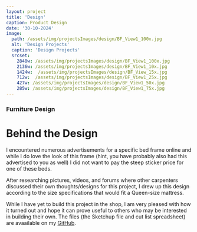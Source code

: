 ```yaml
---
layout: project
title: 'Design'
caption: Product Design
date: '30-10-2024'
image: 
  path: /assets/img/projectsImages/design/BF_View1_100x.jpg
  alt: 'Design Projects'
  caption: 'Design Projects'
  srcset: 
    2848w: /assets/img/projectsImages/design/BF_View1_100x.jpg
    2136w: /assets/img/projectsImages/design/BF_View1_10x.jpg
    1424w:  /assets/img/projectsImages/design/BF_View_15x.jpg
    712w:  /assets/img/projectsImages/design/BF_View1_25x.jpg
    427w: /assets/img/projectsImages/design/BF_View1_50x.jpg
    285w: /assets/img/projectsImages/design/BF_View1_75x.jpg
---
```

### Furniture Design

# Behind the Design

I encountered numerous advertisements for a specific bed frame online and while I do love the look of this frame (hint, you have probably also had this advertised to you as well) I did not want to pay the steep sticker price for one of these beds. 

After researching pictures, videos, and forums where other carpenters discussed their own thoughts/designs for this project, I drew up this design according to the size specifications that would fit a Queen-size mattress. 

While I have yet to build this project in the shop, I am very pleased with how it turned out and hope it can prove useful to others who may be interested in building their own. The files (the Sketchup file and cut list spreadsheet) are avaailable on my [GitHub](https://github.com/micah-e-cole/Bed_Frame).
